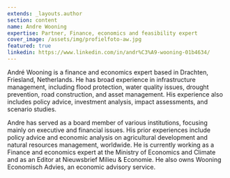 ```yaml
---
extends: _layouts.author
section: content
name: Andre Wooning
expertise: Partner, Finance, economics and feasibility expert
cover_image: /assets/img/profielfoto-aw.jpg
featured: true
linkedin: https://www.linkedin.com/in/andr%C3%A9-wooning-01b4634/
---
```

André Wooning is a finance and economics expert based in Drachten, Friesland, Netherlands. He has broad experience in infrastructure management, including flood protection, water quality issues, drought prevention, road construction, and asset management. His experience also includes policy advice, investment analysis, impact assessments, and scenario studies.<!-- more -->

Andre has served as a board member of various institutions, focusing mainly on executive and financial issues. His prior experiences include policy advice and economic analysis on agricultural development and natural resources management, worldwide. He is currently working as a Finance and economics expert at the Ministry of Economics and Climate and as an Editor at Nieuwsbrief Milieu & Economie. He also owns Wooning Economisch Advies, an economic advisory service.